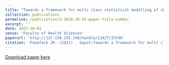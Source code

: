 ```yaml
---
title: "Towards a framework for multi class statistical modelling of shape, intensity, and kinematics in medical images"
collection: publications
permalink: /publication/2-2010-10-01-paper-title-number
excerpt: ''
date: 2021-10-01
venue: 'Faculty of Health Sciences'
paperurl: 'http://137.158.155.148/handle/11427/33746'
citation: 'Fouefack JR. (2021) . &quot;Towards a framework for multi class statistical modelling of shape, intensity, and kinematics in medical images (PhDs thesis).&quot; <i> Faculty of Health Sciences, University of Cape Town </i>'
---
```



[Download paper here](http://137.158.155.148/handle/11427/33746)

